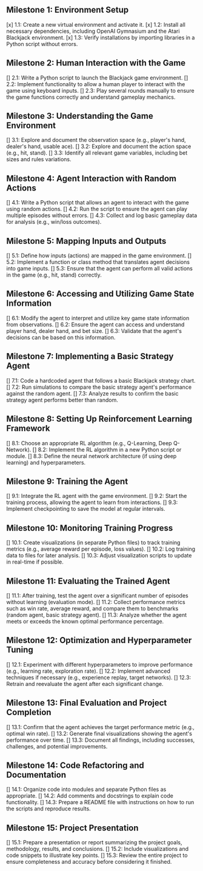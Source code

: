 ## Milestone 1: Environment Setup
[x] 1.1: Create a new virtual environment and activate it.
[x] 1.2: Install all necessary dependencies, including OpenAI Gymnasium and the Atari Blackjack environment.
[x] 1.3: Verify installations by importing libraries in a Python script without errors.

## Milestone 2: Human Interaction with the Game
[] 2.1: Write a Python script to launch the Blackjack game environment.
[] 2.2: Implement functionality to allow a human player to interact with the game using keyboard inputs.
[] 2.3: Play several rounds manually to ensure the game functions correctly and understand gameplay mechanics.

## Milestone 3: Understanding the Game Environment
[] 3.1: Explore and document the observation space (e.g., player's hand, dealer's hand, usable ace).
[] 3.2: Explore and document the action space (e.g., hit, stand).
[] 3.3: Identify all relevant game variables, including bet sizes and rules variations.

## Milestone 4: Agent Interaction with Random Actions
[] 4.1: Write a Python script that allows an agent to interact with the game using random actions.
[] 4.2: Run the script to ensure the agent can play multiple episodes without errors.
[] 4.3: Collect and log basic gameplay data for analysis (e.g., win/loss outcomes).

## Milestone 5: Mapping Inputs and Outputs
[] 5.1: Define how inputs (actions) are mapped in the game environment.
[] 5.2: Implement a function or class method that translates agent decisions into game inputs.
[] 5.3: Ensure that the agent can perform all valid actions in the game (e.g., hit, stand) correctly.

## Milestone 6: Accessing and Utilizing Game State Information
[] 6.1: Modify the agent to interpret and utilize key game state information from observations.
[] 6.2: Ensure the agent can access and understand player hand, dealer hand, and bet size.
[] 6.3: Validate that the agent's decisions can be based on this information.

## Milestone 7: Implementing a Basic Strategy Agent
[] 7.1: Code a hardcoded agent that follows a basic Blackjack strategy chart.
[] 7.2: Run simulations to compare the basic strategy agent's performance against the random agent.
[] 7.3: Analyze results to confirm the basic strategy agent performs better than random.

## Milestone 8: Setting Up Reinforcement Learning Framework
[] 8.1: Choose an appropriate RL algorithm (e.g., Q-Learning, Deep Q-Network).
[] 8.2: Implement the RL algorithm in a new Python script or module.
[] 8.3: Define the neural network architecture (if using deep learning) and hyperparameters.

## Milestone 9: Training the Agent
[] 9.1: Integrate the RL agent with the game environment.
[] 9.2: Start the training process, allowing the agent to learn from interactions.
[] 9.3: Implement checkpointing to save the model at regular intervals.

## Milestone 10: Monitoring Training Progress
[] 10.1: Create visualizations (in separate Python files) to track training metrics (e.g., average reward per episode, loss values).
[] 10.2: Log training data to files for later analysis.
[] 10.3: Adjust visualization scripts to update in real-time if possible.

## Milestone 11: Evaluating the Trained Agent
[] 11.1: After training, test the agent over a significant number of episodes without learning (evaluation mode).
[] 11.2: Collect performance metrics such as win rate, average reward, and compare them to benchmarks (random agent, basic strategy agent).
[] 11.3: Analyze whether the agent meets or exceeds the known optimal performance percentage.

## Milestone 12: Optimization and Hyperparameter Tuning
[] 12.1: Experiment with different hyperparameters to improve performance (e.g., learning rate, exploration rate).
[] 12.2: Implement advanced techniques if necessary (e.g., experience replay, target networks).
[] 12.3: Retrain and reevaluate the agent after each significant change.

## Milestone 13: Final Evaluation and Project Completion
[] 13.1: Confirm that the agent achieves the target performance metric (e.g., optimal win rate).
[] 13.2: Generate final visualizations showing the agent's performance over time.
[] 13.3: Document all findings, including successes, challenges, and potential improvements.

## Milestone 14: Code Refactoring and Documentation
[] 14.1: Organize code into modules and separate Python files as appropriate.
[] 14.2: Add comments and docstrings to explain code functionality.
[] 14.3: Prepare a README file with instructions on how to run the scripts and reproduce results.

## Milestone 15: Project Presentation
[] 15.1: Prepare a presentation or report summarizing the project goals, methodology, results, and conclusions.
[] 15.2: Include visualizations and code snippets to illustrate key points.
[] 15.3: Review the entire project to ensure completeness and accuracy before considering it finished.